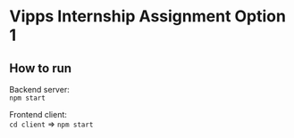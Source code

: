# Vipps Internship Assignment Option 1

## How to run

Backend server:\
`npm start`

Frontend client:\
`cd client` => `npm start`
